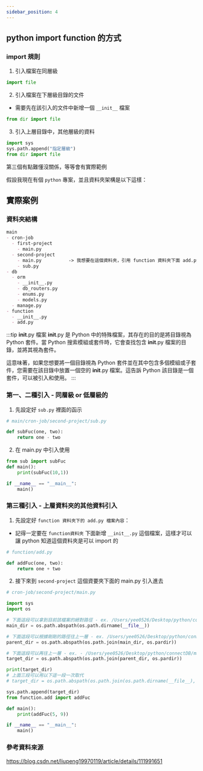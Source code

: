 ```yaml
---
sidebar_position: 4
---
```


## python import function 的方式


### import 規則

1. 引入檔案在同層級
```py
import file
```
2. 引入檔案在下層級目錄的文件
* 需要先在該引入的文件中新增一個 `__init__` 檔案
```py
from dir import file
```

3. 引入上層目錄中，其他層級的資料
```py
import sys
sys.path.append("指定層級")
from dir import file
```

第三個有點難懂沒關係，等等會有實際範例

假設我現在有個 `python` 專案，並且資料夾架構是以下這樣：



## 實際案例

### 資料夾結構
```md
main
- cron-job
  - first-project
    - main.py
  - second-project
    - main.py          -> 我想要在這個資料夾，引用 function 資料夾下面 add.py 中的 function
    - sub.py
- db
  - orm
    - __init__.py
    - db_routers.py
    - enums.py
    - models.py
  - manage.py
- function
  - __init__.py
  - add.py
```

:::tip __init__.py 檔案
__init__.py 是 Python 中的特殊檔案，其存在的目的是將目錄視為 Python 套件。當 Python 搜索模組或套件時，它會查找包含 __init__.py 檔案的目錄，並將其視為套件。

這意味著，如果您想要將一個目錄視為 Python 套件並在其中包含多個模組或子套件，您需要在該目錄中放置一個空的 __init__.py 檔案。這告訴 Python 該目錄是一個套件，可以被引入和使用。
:::



### 第一、二種引入 - 同層級 or 低層級的

1. 先設定好 `sub.py` 裡面的函示
```py
# main/cron-job/second-project/sub.py

def subFuc(one, two):
    return one - two
```

2. 在 main.py 中引入使用


```py
from sub import subFuc
def main():
    print(subFuc(10,1))

if __name__ == "__main__":
    main()
```


### 第三種引入 - 上層資料夾的其他資料引入

1. 先設定好 `function 資料夾下的 add.py 檔案內容`：

* 記得一定要在 `function資料夾` 下面新增 `__init__.py` 這個檔案，這樣才可以讓 python 知道這個資料夾是可以 import 的
```py
# function/add.py

def addFuc(one, two):
    return one + two
```

2. 接下來到 `second-project` 這個資要夾下面的 main.py 引入進去

```py
# cron-job/second-project/main.py

import sys
import os

# 下面這段可以拿到目前該檔案的絕對路徑 - ex. /Users/yee0526/Desktop/python/connectDB/main/cron-job/second-project
main_dir = os.path.abspath(os.path.dirname(__file__))

# 下面這段可以根據剛剛的路徑往上一層 - ex. /Users/yee0526/Desktop/python/connectDB/main/cron-job
parent_dir = os.path.abspath(os.path.join(main_dir, os.pardir))

# 下面這段可以再往上一層 - ex. - /Users/yee0526/Desktop/python/connectDB/main
target_dir = os.path.abspath(os.path.join(parent_dir, os.pardir))

print(target_dir)
# 上面三段可以用以下這一段一次取代
# target_dir = os.path.abspath(os.path.join(os.path.dirname(__file__), '../../'))

sys.path.append(target_dir)
from function.add import addFuc

def main():
    print(addFuc(5, 9))

if __name__ == "__main__":
    main()
```






### 參考資料來源
https://blog.csdn.net/liupeng19970119/article/details/111991651